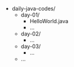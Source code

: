 - daily-java-codes/
    - day-01/
        - HelloWorld.java
        - ...
    - day-02/
        - ...
    - day-03/
        - ...
    - ...
